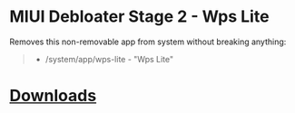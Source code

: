 # MIUI Debloater Stage 2 - Wps Lite  
 Removes this non-removable app from system without breaking anything:  
> - /system/app/wps-lite - "Wps Lite"  
 
# [Downloads](https://github.com/symbuzzer/MIUI-Debloater-Magisk-Modules/releases)
